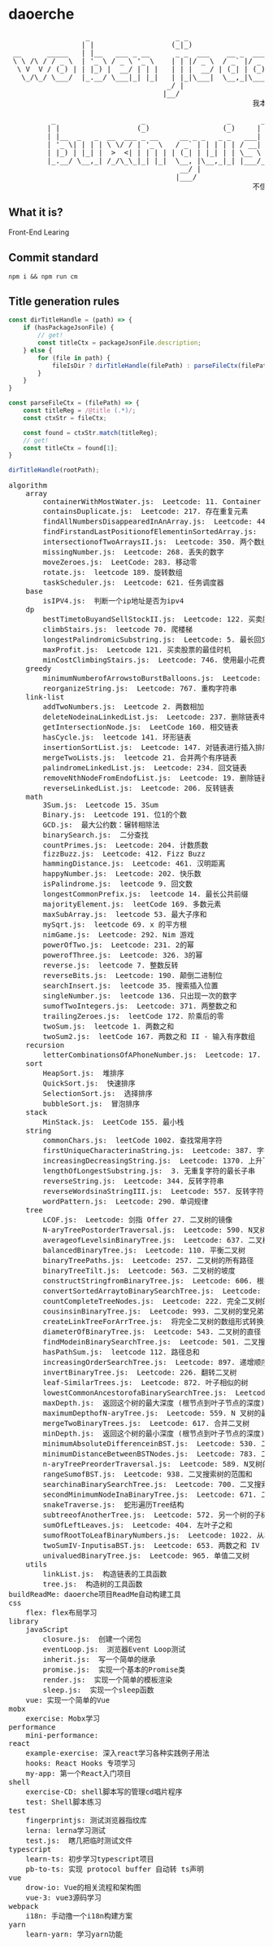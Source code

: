 
# daoerche
<pre>
                  _                    _ _                          _                         _                    _                
                 | |                  (_|_)                        | |                       (_)                  | |               
 __      _____   | |__   ___ _ __      _ _  ___    __ _  ___    ___| |__   __ _  ___    _ __  _  __ _ _ __     ___| |__   ___ _ __  
 \ \ /\ / / _ \  | '_ \ / _ \ '_ \    | | |/ _ \  / _` |/ _ \  / __| '_ \ / _` |/ _ \  | '_ \| |/ _` | '_ \   / __| '_ \ / _ \ '_ \ 
  \ V  V / (_) | | |_) |  __/ | | |   | | |  __/ | (_| | (_) | \__ \ | | | (_| | (_) | | | | | | (_| | | | | | (__| | | |  __/ | | |
   \_/\_/ \___/  |_.__/ \___|_| |_|   | |_|\___|  \__,_|\___/  |___/_| |_|\__,_|\___/  |_| |_|_|\__,_|_| |_|  \___|_| |_|\___|_| |_|
                                     _/ |                                                                                           
                                    |__/                                                                                            
                                                         我本桀骜少年臣                                                               
                                                                                                                           
          _                    _                   _       _                  _                    _                                  
         | |                  (_)                 (_)     | |                | |                  (_)                               
         | |__  _   _  __  ___ _ __     __ _ _   _ _   ___| |__   ___ _ __   | |__  _   _  __  ___ _ __    _ __ ___ _ __             
         | '_ \| | | | \ \/ / | '_ \   / _` | | | | | / __| '_ \ / _ \ '_ \  | '_ \| | | | \ \/ / | '_ \  | '__/ _ \ '_ \            
         | |_) | |_| |  >  <| | | | | | (_| | |_| | | \__ \ | | |  __/ | | | | |_) | |_| |  >  <| | | | | | | |  __/ | | |           
         |_.__/ \__,_| /_/\_\_|_| |_|  \__, |\__,_|_| |___/_| |_|\___|_| |_| |_.__/ \__,_| /_/\_\_|_| |_| |_|  \___|_| |_|          
                                        __/ |                                                                                       
                                       |___/                                                                                        
                                                         不信鬼神不信人
</pre>


## What it is?
Front-End Learing

## Commit standard
```shell
npm i && npm run cm
```

## Title generation rules
```js
const dirTitleHandle = (path) => {
    if (hasPackageJsonFile) {
        // get!
        const titleCtx = packageJsonFile.description;
    } else {
        for (file in path) {
            fileIsDir ? dirTitleHandle(filePath) : parseFileCtx(filePath);
        }
    }
}

const parseFileCtx = (filePath) => {
    const titleReg = /@title (.*)/;
    const ctxStr = fileCtx;

    const found = ctxStr.match(titleReg);
    // get!
    const titleCtx = found[1];
}

dirTitleHandle(rootPath);
```


<pre>algorithm
    array
        containerWithMostWater.js:  Leetcode: 11. Container With Most Water
        containsDuplicate.js:  Leetcode: 217. 存在重复元素
        findAllNumbersDisappearedInAnArray.js:  Leetcode: 448. 找到所有数组中消失的数字
        findFirstandLastPositionofElementinSortedArray.js:  Leetcode: 34. 在排序数组中查找元素的第一个和最后一个位置
        intersectionofTwoArraysII.js:  Leetcode: 350. 两个数组的交集 II
        missingNumber.js:  Leetcode: 268. 丢失的数字
        moveZeroes.js:  LeetCode: 283. 移动零
        rotate.js:  leetcode 189. 旋转数组
        taskScheduler.js:  Leetcode: 621. 任务调度器
    base
        isIPV4.js:  判断一个ip地址是否为ipv4
    dp
        bestTimetoBuyandSellStockII.js:  Leetcode: 122. 买卖股票的最佳时机 II
        climbStairs.js:  leetcode 70. 爬楼梯
        longestPalindromicSubstring.js:  Leetcode: 5. 最长回文子串
        maxProfit.js:  Leetcode 121. 买卖股票的最佳时机
        minCostClimbingStairs.js:  Leetcode: 746. 使用最小花费爬楼梯
    greedy
        minimumNumberofArrowstoBurstBalloons.js:  Leetcode: 452. 用最少数量的箭引爆气球
        reorganizeString.js:  Leetcode: 767. 重构字符串
    link-list
        addTwoNumbers.js:  Leetcode 2. 两数相加
        deleteNodeinaLinkedList.js:  Leetcode: 237. 删除链表中的节点
        getIntersectionNode.js:  LeetCode 160. 相交链表
        hasCycle.js:  leetcode 141. 环形链表
        insertionSortList.js:  Leetcode: 147. 对链表进行插入排序
        mergeTwoLists.js:  leetcode 21. 合并两个有序链表
        palindromeLinkedList.js:  Leetcode: 234. 回文链表
        removeNthNodeFromEndofList.js:  Leetcode: 19. 删除链表的倒数第N个节点
        reverseLinkedList.js:  Leetcode: 206. 反转链表
    math
        3Sum.js:  Leetcode 15. 3Sum
        Binary.js:  Leetcode 191. 位1的个数
        GCD.js:  最大公约数：辗转相除法
        binarySearch.js:  二分查找
        countPrimes.js:  Leetcode: 204. 计数质数
        fizzBuzz.js:  Leetcode: 412. Fizz Buzz
        hammingDistance.js:  Leetcode: 461. 汉明距离
        happyNumber.js:  Leetcode: 202. 快乐数
        isPalindrome.js:  leetcode 9. 回文数
        longestCommonPrefix.js:  leetcode 14. 最长公共前缀
        majorityElement.js:  leetCode 169. 多数元素
        maxSubArray.js:  leetcode 53. 最大子序和
        mySqrt.js:  leetcode 69. x 的平方根
        nimGame.js:  Leetcode: 292. Nim 游戏
        powerOfTwo.js:  Leetcode: 231. 2的幂
        powerofThree.js:  Leetcode: 326. 3的幂
        reverse.js:  leetcode 7. 整数反转
        reverseBits.js:  Leetcode: 190. 颠倒二进制位
        searchInsert.js:  leetcode 35. 搜索插入位置
        singleNumber.js:  leetcode 136. 只出现一次的数字
        sumofTwoIntegers.js:  Leetcode: 371. 两整数之和
        trailingZeroes.js:  leetCode 172. 阶乘后的零
        twoSum.js:  leetcode 1. 两数之和
        twoSum2.js:  leetCode 167. 两数之和 II - 输入有序数组
    recursion
        letterCombinationsOfAPhoneNumber.js:  Leetcode: 17. 电话号码的字母组合
    sort
        HeapSort.js:  堆排序
        QuickSort.js:  快速排序
        SelectionSort.js:  选择排序
        bubbleSort.js:  冒泡排序
    stack
        MinStack.js:  LeetCode 155. 最小栈
    string
        commonChars.js:  leetCode 1002. 查找常用字符
        firstUniqueCharacterinaString.js:  Leetcode: 387. 字符串中的第一个唯一字符
        increasingDecreasingString.js:  Leetcode: 1370. 上升下降字符串
        lengthOfLongestSubstring.js:  3. 无重复字符的最长子串
        reverseString.js:  Leetcode: 344. 反转字符串
        reverseWordsinaStringIII.js:  Leetcode: 557. 反转字符串中的单词 III
        wordPattern.js:  Leetcode: 290. 单词规律
    tree
        LCOF.js:  Leetcode: 剑指 Offer 27. 二叉树的镜像
        N-aryTreePostorderTraversal.js:  Leetcode: 590. N叉树的后序遍历
        averageofLevelsinBinaryTree.js:  Leetcode: 637. 二叉树的层平均值
        balancedBinaryTree.js:  Leetcode: 110. 平衡二叉树
        binaryTreePaths.js:  Leetcode: 257. 二叉树的所有路径
        binaryTreeTilt.js:  Leetcode: 563. 二叉树的坡度
        constructStringfromBinaryTree.js:  Leetcode: 606. 根据二叉树创建字符串
        convertSortedArraytoBinarySearchTree.js:  Leetcode: 108. 将有序数组转换为二叉搜索树
        countCompleteTreeNodes.js:  Leetcode: 222. 完全二叉树的节点个数
        cousinsinBinaryTree.js:  Leetcode: 993. 二叉树的堂兄弟节点
        createLinkTreeForArrTree.js:  将完全二叉树的数组形式转换为链表形式
        diameterOfBinaryTree.js:  Leetcode: 543. 二叉树的直径
        findModeinBinarySearchTree.js:  Leetcode: 501. 二叉搜索树中的众数
        hasPathSum.js:  leetcode 112. 路径总和
        increasingOrderSearchTree.js:  Leetcode: 897. 递增顺序查找树
        invertBinaryTree.js:  Leetcode: 226. 翻转二叉树
        leaf-SimilarTrees.js:  Leetcode: 872. 叶子相似的树
        lowestCommonAncestorofaBinarySearchTree.js:  Leetcode: 235. 二叉搜索树的最近公共祖先
        maxDepth.js:  返回这个树的最大深度 (根节点到叶子节点的深度)
        maximumDepthofN-aryTree.js:  Leetcode: 559. N 叉树的最大深度
        mergeTwoBinaryTrees.js:  Leetcode: 617. 合并二叉树
        minDepth.js:  返回这个树的最小深度 (根节点到叶子节点的深度)
        minimumAbsoluteDifferenceinBST.js:  Leetcode: 530. 二叉搜索树的最小绝对差
        minimumDistanceBetweenBSTNodes.js:  Leetcode: 783. 二叉搜索树节点最小距离
        n-aryTreePreorderTraversal.js:  Leetcode: 589. N叉树的前序遍历
        rangeSumofBST.js:  Leetcode: 938. 二叉搜索树的范围和
        searchinaBinarySearchTree.js:  Leetcode: 700. 二叉搜索树中的搜索
        secondMinimumNodeInaBinaryTree.js:  Leetcode: 671. 二叉树中第二小的节点
        snakeTraverse.js:  蛇形遍历Tree结构
        subtreeofAnotherTree.js:  Leetcode: 572. 另一个树的子树
        sumOfLeftLeaves.js:  Leetcode: 404. 左叶子之和
        sumofRootToLeafBinaryNumbers.js:  Leetcode: 1022. 从根到叶的二进制数之和
        twoSumIV-InputisaBST.js:  Leetcode: 653. 两数之和 IV - 输入 BST
        univaluedBinaryTree.js:  Leetcode: 965. 单值二叉树
    utils
        linkList.js:  构造链表的工具函数
        tree.js:  构造树的工具函数
buildReadMe: daoerche项目ReadMe自动构建工具
css
    flex: flex布局学习
library
    javaScript
        closure.js:  创建一个闭包
        eventLoop.js:  浏览器Event Loop测试
        inherit.js:  写一个简单的继承
        promise.js:  实现一个基本的Promise类
        render.js:  实现一个简单的模板渲染
        sleep.js:  实现一个sleep函数
    vue: 实现一个简单的Vue
mobx
    exercise: Mobx学习
performance
    mini-performance: 
react
    example-exercise: 深入react学习各种实践例子用法
    hooks: React Hooks 专项学习
    my-app: 第一个React入门项目
shell
    exercise-CD: shell脚本写的管理cd唱片程序
    test: Shell脚本练习
test
    fingerprintjs: 测试浏览器指纹库
    lerna: lerna学习测试
    test.js:  瞎几把临时测试文件
typescript
    learn-ts: 初步学习typescript项目
    pb-to-ts: 实现 protocol buffer 自动转 ts声明
vue
    drow-io: Vue的相关流程和架构图
    vue-3: vue3源码学习
webpack
    i18n: 手动撸一个i18n构建方案
yarn
    learn-yarn: 学习yarn功能
</pre>
